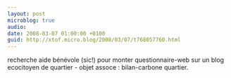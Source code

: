 ```yaml
---
layout: post
microblog: true
audio: 
date: 2008-03-07 01:00:00 +0100
guid: http://xtof.micro.blog/2008/03/07/t768057760.html
---
```

recherche aide bénévole (sic!) pour monter questionnaire-web sur un blog ecocitoyen de quartier - objet assoce : bilan-carbone quartier.
